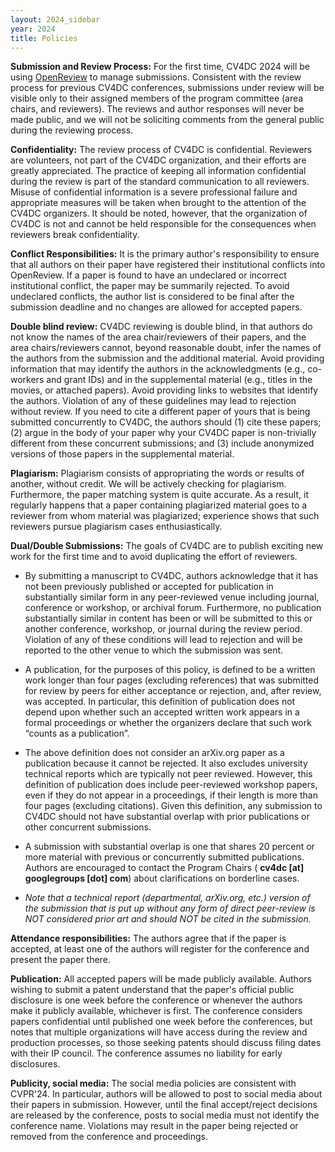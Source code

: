 ```yaml
---
layout: 2024_sidebar
year: 2024
title: Policies
---
```



**Submission and Review Process:**
For the first time, CV4DC 2024 will be using [OpenReview](https://openreview.net/group?id=thecvf.com/CV4DC/2024/Conference) to manage submissions.
Consistent with the review process for previous CV4DC conferences, submissions under review will be visible only to their assigned members of the program committee (area chairs, and reviewers). The reviews and author responses will never be made public, and we will not be soliciting comments from the general public during the reviewing process.


**Confidentiality:**
The review process of CV4DC is confidential.
Reviewers are volunteers, not part of the CV4DC organization, and their efforts are greatly appreciated.
The practice of keeping all information confidential during the review is part of the standard communication to all reviewers.
Misuse of confidential information is a severe professional failure and appropriate measures will be taken when brought to the attention of the CV4DC organizers.
It should be noted, however, that the organization of CV4DC is not and cannot be held responsible for the consequences when reviewers break confidentiality.

**Conflict Responsibilities:**
It is the primary author's responsibility to ensure that all authors on their paper have registered their institutional conflicts into OpenReview.
If a paper is found to have an undeclared or incorrect institutional conflict, the paper may be summarily rejected.
To avoid undeclared conflicts, the author list is considered to be final after the submission deadline and no changes are allowed for accepted papers.

**Double blind review:**
CV4DC reviewing is double blind, in that authors do not know the names of the area chair/reviewers of their papers, and the area chairs/reviewers cannot, beyond reasonable doubt, infer the names of the authors from the submission and the additional material.
Avoid providing information that may identify the authors in the acknowledgments (e.g., co-workers and grant IDs)
and in the supplemental material (e.g., titles in the movies, or attached papers).
Avoid providing links to websites that identify the authors.
Violation of any of these guidelines may lead to rejection without review.
If you need to cite a different paper of yours that is being submitted concurrently to CV4DC, the authors should (1) cite these papers;
(2) argue in the body of your paper why your CV4DC paper is non-trivially different from these concurrent submissions;
and (3) include anonymized versions of those papers in the supplemental material.

**Plagiarism:**
Plagiarism consists of appropriating the words or results of another, without credit. 
We will be actively checking for plagiarism.
Furthermore, the paper matching system is quite accurate.
As a result, it regularly happens that a paper containing plagiarized material goes to a reviewer from whom material was plagiarized;
experience shows that such reviewers pursue plagiarism cases enthusiastically.

**Dual/Double Submissions:**
The goals of CV4DC are to publish exciting new work for the first time and to avoid duplicating the effort of reviewers.
  
- By submitting a manuscript to CV4DC, authors acknowledge that it has not been previously published or accepted for publication in substantially similar form in any peer-reviewed venue including journal, conference or workshop, or archival forum. Furthermore, no publication substantially similar in content has been or will be submitted to this or another conference, workshop, or journal during the review period. Violation of any of these conditions will lead to rejection and will be reported to the other venue to which the submission was sent.

- A publication, for the purposes of this policy, is defined to be a written work longer than four pages (excluding references) that was submitted for review by peers for either acceptance or rejection, and, after review, was accepted. In particular, this definition of publication does not depend upon whether such an accepted written work appears in a formal proceedings or whether the organizers declare that such work “counts as a publication”.

- The above definition does not consider an arXiv.org paper as a publication because it cannot be rejected. It also excludes university technical reports which are typically not peer reviewed. However, this definition of publication does include peer-reviewed workshop papers, even if they do not appear in a proceedings, if their length is more than four pages (excluding citations). Given this definition, any submission to CV4DC should not have substantial overlap with prior publications or other concurrent submissions.

- A submission with substantial overlap is one that shares 20 percent or more material with previous or concurrently submitted publications. Authors are encouraged to contact the Program Chairs ( **cv4dc [at] googlegroups [dot] com**) about clarifications on borderline cases.

- _Note that a technical report (departmental, arXiv.org, etc.) version of the submission that is put up without any form of direct peer-review is NOT considered prior art and should NOT be cited in the submission._

**Attendance responsibilities:** The authors agree that if the paper is accepted, at least one of the authors will register for the conference and present the paper there.

**Publication:** All accepted papers will be made publicly available. Authors wishing to submit a patent understand that the paper's official public disclosure is one week before the conference or whenever the authors make it publicly available, whichever is first. The conference considers papers confidential until published one week before the conferences, but notes that multiple organizations will have access during the review and production processes, so those seeking patents should discuss filing dates with their IP council. The conference assumes no liability for early disclosures.


**Publicity, social media:** 
The social media policies are consistent with CVPR'24. In particular, 
authors will be allowed to post to social media about their papers in submission. However, until the final accept/reject decisions are released by the conference, posts to social media must not identify the conference name. Violations may result in the paper being rejected or removed from the conference and proceedings. 

